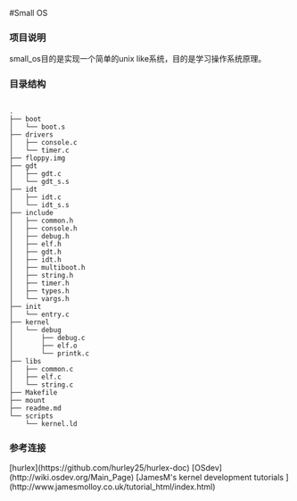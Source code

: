 #Small OS

<h3>项目说明</h3>
small_os目的是实现一个简单的unix like系统，目的是学习操作系统原理。

<h3>目录结构</h3>

<pre><code>
.
├── boot
│   └── boot.s
├── drivers
│   ├── console.c
│   └── timer.c
├── floppy.img
├── gdt
│   ├── gdt.c
│   └── gdt_s.s
├── idt
│   ├── idt.c
│   └── idt_s.s
├── include
│   ├── common.h
│   ├── console.h
│   ├── debug.h
│   ├── elf.h
│   ├── gdt.h
│   ├── idt.h
│   ├── multiboot.h
│   ├── string.h
│   ├── timer.h
│   ├── types.h
│   └── vargs.h
├── init
│   └── entry.c
├── kernel
│   └── debug
│       ├── debug.c
│       ├── elf.o
│       └── printk.c
├── libs
│   ├── common.c
│   ├── elf.c
│   └── string.c
├── Makefile
├── mount
├── readme.md
└── scripts
    └── kernel.ld
</pre></code>

<h3>参考连接</h3>
[hurlex](https://github.com/hurley25/hurlex-doc)
[OSdev](http://wiki.osdev.org/Main_Page)
[JamesM's kernel development tutorials ](http://www.jamesmolloy.co.uk/tutorial_html/index.html)
